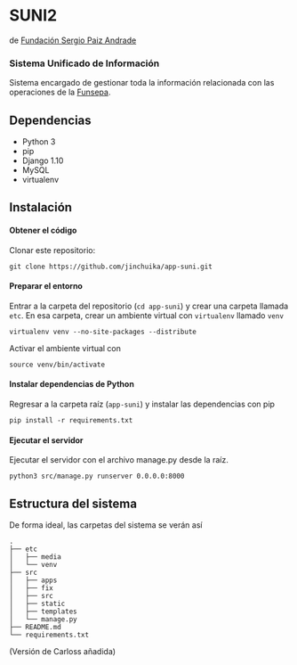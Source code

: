 SUNI2
=====
de [Fundación Sergio Paiz Andrade](http://funsepa.org/)

### Sistema Unificado de Información

Sistema encargado de gestionar toda la información relacionada con las operaciones de la [Funsepa](http://funsepa.org/).

## Dependencias

- Python 3
- pip
- Django 1.10
- MySQL
- virtualenv

## Instalación

#### Obtener el código
Clonar este repositorio:
```
git clone https://github.com/jinchuika/app-suni.git
```

#### Preparar el entorno
Entrar a la carpeta del repositorio (`cd app-suni`) y crear una carpeta llamada `etc`. En esa carpeta, crear un ambiente virtual con `virtualenv` llamado `venv`
```
virtualenv venv --no-site-packages --distribute
```
Activar el ambiente virtual con
```
source venv/bin/activate
```

#### Instalar dependencias de Python
Regresar a la carpeta raíz (`app-suni`) y instalar las dependencias con pip
```
pip install -r requirements.txt
```

#### Ejecutar el servidor
Ejecutar el servidor con el archivo manage.py desde la raíz.
```
python3 src/manage.py runserver 0.0.0.0:8000
```

## Estructura del sistema
De forma ideal, las carpetas del sistema se verán así

```
.
├── etc
│   ├── media
│   └── venv
├── src
│   ├── apps
│   ├── fix
│   ├── src
│   ├── static
│   ├── templates
│   └── manage.py
├── README.md
└── requirements.txt
```

(Versión de Carloss añadida)